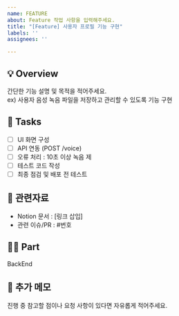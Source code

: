 ```yaml
---
name: FEATURE
about: Feature 작업 사항을 입력해주세요.
title: "[Feature] 사용자 프로필 기능 구현"
labels: ''
assignees: ''

---
```


##  💡  Overview
간단한 기능 설명 및 목적을 적어주세요.  
ex) 사용자 음성 녹음 파일을 저장하고 관리할 수 있도록 기능 구현

##  🔨 Tasks
- [ ] UI 화면 구성
- [ ] API 연동 (POST /voice)
- [ ] 오류 처리 : 10초 이상 녹음 제
- [ ] 테스트 코드 작성
- [ ] 최종 점검 및 배포 전 테스트

##  🔗 관련자료
- Notion 문서 : [링크 삽입]
- 관련 이슈/PR : #번호

##  🧑‍💻 Part
BackEnd

##  💬 추가 메모
진행 중 참고할 점이나 요청 사항이 있다면 자유롭게 적어주세요.
